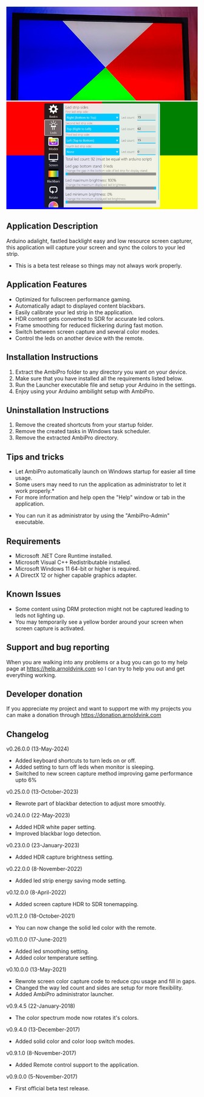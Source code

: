 ![AmbiPro](Screenshots/AmbiPro-screenshot1.jpg)
![AmbiPro](Screenshots/AmbiPro-screenshot2.jpg)

## Application Description
Arduino adalight, fastled backlight easy and low resource screen capturer,
this application will capture your screen and sync the colors to your led strip.
- This is a beta test release so things may not always work properly.

## Application Features
- Optimized for fullscreen performance gaming.
- Automatically adapt to displayed content blackbars.
- Easily calibrate your led strip in the application.
- HDR content gets converted to SDR for accurate led colors.
- Frame smoothing for reduced flickering during fast motion.
- Switch between screen capture and several color modes.
- Control the leds on another device with the remote.

## Installation Instructions
1) Extract the AmbiPro folder to any directory you want on your device.
2) Make sure that you have installed all the requirements listed below.
3) Run the Launcher executable file and setup your Arduino in the settings.
4) Enjoy using your Arduino ambilight setup with AmbiPro.

## Uninstallation Instructions
1) Remove the created shortcuts from your startup folder.
2) Remove the created tasks in Windows task scheduler.
3) Remove the extracted AmbiPro directory.

## Tips and tricks
- Let AmbiPro automatically launch on Windows startup for easier all time usage.
- Some users may need to run the application as administrator to let it work properly.*
- For more information and help open the "Help" window or tab in the application.
* You can run it as administrator by using the "AmbiPro-Admin" executable.

## Requirements
- Microsoft .NET Core Runtime installed.
- Microsoft Visual C++ Redistributable installed.
- Microsoft Windows 11 64-bit or higher is required.
- A DirectX 12 or higher capable graphics adapter.

## Known Issues
- Some content using DRM protection might not be captured leading to leds not lighting up.
- You may temporarily see a yellow border around your screen when screen capture is activated.

## Support and bug reporting
When you are walking into any problems or a bug you can go to my help page at https://help.arnoldvink.com so I can try to help you out and get everything working.

## Developer donation
If you appreciate my project and want to support me with my projects you can make a donation through https://donation.arnoldvink.com

## Changelog
v0.26.0.0 (13-May-2024)
- Added keyboard shortcuts to turn leds on or off.
- Added setting to turn off leds when monitor is sleeping.
- Switched to new screen capture method improving game performance upto 6%

v0.25.0.0 (13-October-2023)
- Rewrote part of blackbar detection to adjust more smoothly.

v0.24.0.0 (22-May-2023)
- Added HDR white paper setting.
- Improved blackbar logo detection.

v0.23.0.0 (23-January-2023)
- Added HDR capture brightness setting.

v0.22.0.0 (8-November-2022)
- Added led strip energy saving mode setting.

v0.12.0.0 (8-April-2022)
- Added screen capture HDR to SDR tonemapping.

v0.11.2.0 (18-October-2021)
- You can now change the solid led color with the remote.

v0.11.0.0 (17-June-2021)
- Added led smoothing setting.
- Added color temperature setting.

v0.10.0.0 (13-May-2021)
- Rewrote screen color capture code to reduce cpu usage and fill in gaps.
- Changed the way led count and sides are setup for more flexibility.
- Added AmbiPro administrator launcher.

v0.9.4.5 (22-January-2018)
- The color spectrum mode now rotates it's colors.

v0.9.4.0 (13-December-2017)
- Added solid color and color loop switch modes.

v0.9.1.0 (8-November-2017)
- Added Remote control support to the application.

v0.9.0.0 (5-November-2017)
- First official beta test release.
